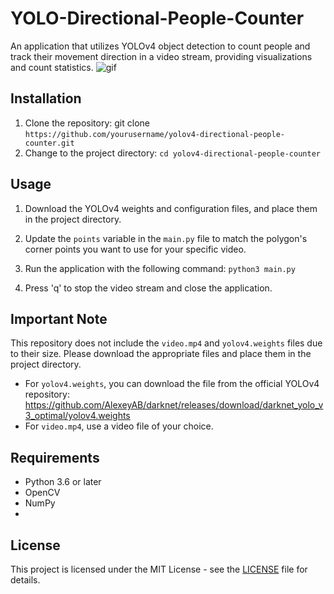 # YOLO-Directional-People-Counter
An application that utilizes YOLOv4 object detection to count people and track their movement direction in a video stream, providing visualizations and count statistics.
![gif](https://user-images.githubusercontent.com/58664122/228600007-3171d86f-dc0b-4eea-ae65-37842fd976b0.gif)

## Installation
1. Clone the repository:
git clone `https://github.com/yourusername/yolov4-directional-people-counter.git`
2. Change to the project directory:
`cd yolov4-directional-people-counter`


## Usage

1. Download the YOLOv4 weights and configuration files, and place them in the project directory.

2. Update the `points` variable in the `main.py` file to match the polygon's corner points you want to use for your specific video.

3. Run the application with the following command:
`python3 main.py`

4. Press 'q' to stop the video stream and close the application.

## Important Note

This repository does not include the `video.mp4` and `yolov4.weights` files due to their size. Please download the appropriate files and place them in the project directory.

- For `yolov4.weights`, you can download the file from the official YOLOv4 repository: https://github.com/AlexeyAB/darknet/releases/download/darknet_yolo_v3_optimal/yolov4.weights
- For `video.mp4`, use a video file of your choice.

## Requirements
- Python 3.6 or later
- OpenCV
- NumPy
- 
## License

This project is licensed under the MIT License - see the [LICENSE](LICENSE) file for details.
